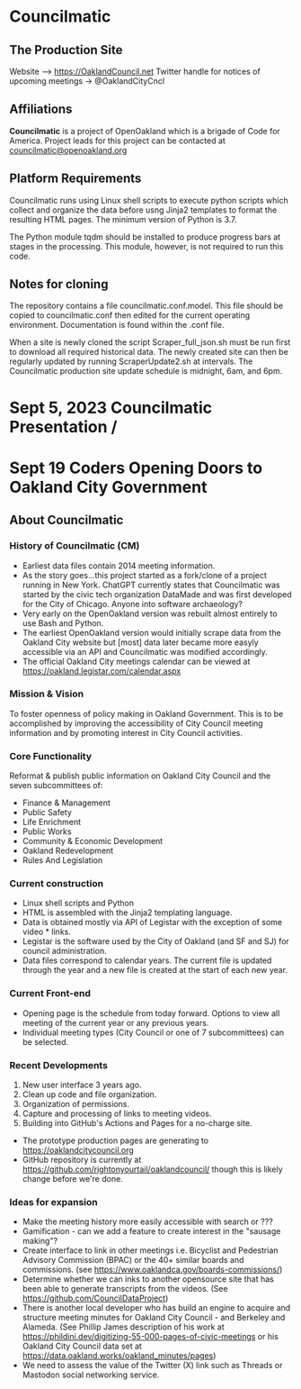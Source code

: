# Councilmatic

## The Production Site

Website –> https://OaklandCouncil.net
Twitter handle for notices of upcoming meetings -> @OaklandCityCncl

## Affiliations
**Councilmatic** is a project of OpenOakland which is a brigade of Code for America. Project leads for this project can be contacted at councilmatic@openoakland.org

## Platform Requirements

Councilmatic runs using Linux shell scripts to execute python scripts which collect and organize the data before usng Jinja2 templates to format the resulting HTML pages. The minimum version of Python is 3.7.

The Python module tqdm should be installed to produce progress bars at stages in the processing. This module, however, is not required  to run this code.

## Notes for cloning

The repository contains a file councilmatic.conf.model. This file should be copied to councilmatic.conf then edited for the current operating environment.  Documentation is found within the .conf file.

When a site is newly cloned the script Scraper_full_json.sh must be run first to download all required historical data.  The newly created site can then be regularly updated by running ScraperUpdate2.sh at intervals.  The Councilmatic production site update schedule is midnight, 6am, and 6pm.

# Sept 5, 2023 Councilmatic Presentation /
# Sept 19 Coders Opening Doors to Oakland City Government
## About Councilmatic
### History of Councilmatic (CM)
* Earliest data files contain 2014 meeting information.
* As the story goes...this project started as a fork/clone of a project running in New York. ChatGPT currently states that Councilmatic was started by the civic tech organization DataMade and was first developed for the City of Chicago. Anyone into software archaeology?
* Very early on the OpenOakland version was rebuilt almost entirely to use Bash and Python.
* The earliest OpenOakland version would initially scrape data from the Oakland City website but [most] data later became more easyly accessible via an API and Councilmatic was modified accordingly.
* The official Oakland City meetings calendar can be viewed at https://oakland.legistar.com/calendar.aspx

### Mission & Vision
To foster openness of policy making in Oakland Government. This is to be accomplished by improving the accessibility of City Council meeting information and by promoting interest in City Council activities.

### Core Functionality
Reformat & publish public information on Oakland City Council and the seven subcommittees of:
* Finance & Management
* Public Safety
* Life Enrichment
* Public Works
* Community & Economic Development
* Oakland Redevelopment
* Rules And Legislation

### Current construction
* Linux shell scripts and Python
* HTML is assembled with the Jinja2 templating language.
* Data is obtained mostly via API of Legistar with the exception of some video * links.
* Legistar is the software used by the City of Oakland (and SF and SJ) for council administration.
* Data files correspond to calendar years. The current file is updated through the year and a new file is created at the start of each new year.
### Current Front-end
* Opening page is the schedule from today forward.
Options to view all meeting of the current year or any previous years.
* Individual meeting types (City Council or one of 7 subcommittees) can be selected.

### Recent Developments
1. New user interface 3 years ago.
2. Clean up code and file organization.
3. Organization of permissions.
4. Capture and processing of links to meeting videos.
5. Building into GitHub's Actions and Pages for a no-charge site.
  * The prototype production pages are generating to https://oaklandcitycouncil.org
  * GitHub repository is currently at https://github.com/rightonyourtail/oaklandcouncil/ though this is likely change before we're done.

### Ideas for expansion
* Make the meeting history more easily accessible with search or ???
* Gamification - can we add a feature to create interest in the "sausage making"?
* Create interface to link in other meetings i.e. Bicyclist and Pedestrian Advisory Commission (BPAC) or the 40+ similar boards and commissions. (see https://www.oaklandca.gov/boards-commissions/)
* Determine whether we can inks to another opensource site that has been able to generate transcripts from the videos. (See https://github.com/CouncilDataProject)
* There is another local developer who has build an engine to acquire and structure meeting minutes for Oakland City Council - and Berkeley and Alameda. (See Phillip James description of his work at https://phildini.dev/digitizing-55-000-pages-of-civic-meetings or his Oakland City Council data set at https://data.oakland.works/oakland_minutes/pages)
* We need to assess the value of the Twitter (X) link such as Threads or Mastodon social networking service.
